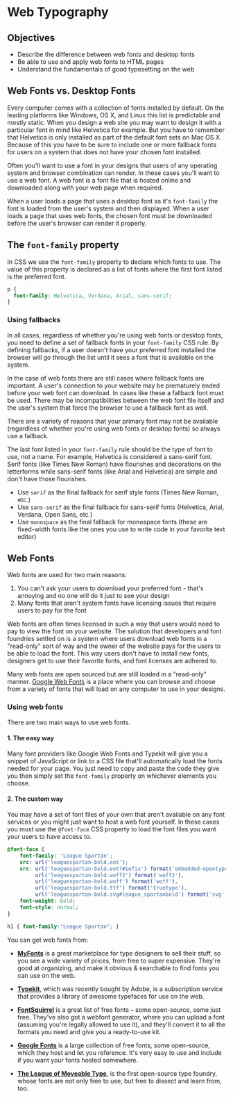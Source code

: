 # Web Typography

## Objectives

- Describe the difference between web fonts and desktop fonts
- Be able to use and apply web fonts to HTML pages
- Understand the fundamentals of good typesetting on the web

## Web Fonts vs. Desktop Fonts

Every computer comes with a collection of fonts installed by default. On the leading platforms like Windows, OS X, and Linux this list is predictable and mostly static. When you design a web site you may want to design it with a particular font in mind like Helvetica for example. But you have to remember that Helvetica is only installed as part of the default font sets on Mac OS X. Because of this you have to be sure to include one or more fallback fonts for users on a system that does not have your chosen font installed.

Often you'll want to use a font in your designs that users of any operating system and browser combination can render. In these cases you'll want to use a web font. A web font is a font file that is hosted online and downloaded along with your web page when required.

When a user loads a page that uses a desktop font as it's `font-family` the font is loaded from the user's system and then displayed. When a user loads a page that uses web fonts, the chosen font must be downloaded before the user's browser can render it properly.

## The `font-family` property

In CSS we use the `font-family` property to declare which fonts to use. The value of this property is declared as a list of fonts where the first font listed is the preferred font.

```css
p {
  font-family: Helvetica, Verdana, Arial, sans-serif;
}
```

### Using fallbacks

In all cases, regardless of whether you're using web fonts or desktop fonts, you need to define a set of fallback fonts in your `font-family` CSS rule. By defining fallbacks, if a user doesn't have your preferred font installed the browser will go through the list until it sees a font that is available on the system.

In the case of web fonts there are still cases where fallback fonts are important. A user's connection to your website may be prematurely ended before your web font can download. In cases like these a fallback font must be used. There may be incompatibilities between the web font file itself and the user's system that force the browser to use a fallback font as well.

There are a variety of reasons that your primary font may not be available (regardless of whether you're using web fonts or desktop fonts) so always use a fallback.

The last font listed in your `font-family` rule should be the type of font to use, not a name. For example, Helvetica is considered a sans-serif font. Serif fonts (like Times New Roman) have flourishes and decorations on the letterforms while sans-serif fonts (like Arial and Helvetica) are simple and don't have those flourishes.

- Use `serif` as the final fallback for serif style fonts (Times New Roman, etc.)
- Use `sans-serif` as the final fallback for sans-serif fonts (Helvetica, Arial, Verdana, Open Sans, etc.)
- Use `monospace` as the final fallback for monospace fonts (these are fixed-width fonts like the ones you use to write code in your favorite text editor)

## Web Fonts

Web fonts are used for two main reasons:

1. You can't ask your users to download your preferred font - that's annoying and no one will do it just to see your design
2. Many fonts that aren't system fonts have licensing issues that require users to pay for the font

Web fonts are often times licensed in such a way that users would need to pay to view the font on your website. The solution that developers and font foundries settled on is a system where users download web fonts in a "read-only" sort of way and the owner of the website pays for the users to be able to load the font. This way users don't have to install new fonts, designers get to use their favorite fonts, and font licenses are adhered to.

Many web fonts are open sourced but are still loaded in a "read-only" manner. [Google Web Fonts](https://www.google.com/fonts) is a place where you can browse and choose from a variety of fonts that will load on any computer to use in your designs.

### Using web fonts

There are two main ways to use web fonts.

#### 1. The easy way

Many font providers like Google Web Fonts and Typekit will give you a snippet of JavaScript or link to a CSS file that'll automatically load the fonts needed for your page. You just need to copy and paste the code they give you then simply set the `font-family` property on whichever elements you choose.

#### 2. The custom way

You may have a set of font files of your own that aren't available on any font services or you might just want to host a web font yourself. In these cases you must use the `@font-face` CSS property to load the font files you want your users to have access to.

```css
@font-face {
    font-family: 'League Spartan';
    src: url('leaguespartan-bold.eot');
    src: url('leaguespartan-bold.eot?#iefix') format('embedded-opentype'),
         url('leaguespartan-bold.woff2') format('woff2'),
         url('leaguespartan-bold.woff') format('woff'),
         url('leaguespartan-bold.ttf') format('truetype'),
         url('leaguespartan-bold.svg#league_spartanbold') format('svg');
    font-weight: bold;
    font-style: normal;
}

h1 { font-family:"League Spartan"; }
```

You can get web fonts from:

- **[MyFonts](http://www.myfonts.com/)** is a great marketplace for type designers to sell their stuff, so you see a wide variety of prices, from free to super expensive. They're good at organizing, and make it obvious & searchable to find fonts you can use on the web.
- **[Typekit](https://typekit.com/)**, which was recently bought by Adobe, is a subscription service that provides a library of awesome typefaces for use on the web.

- **[FontSquirrel](http://www.fontsquirrel.com/)** is a great list of free fonts – some open-source, some just free. They've also got a webfont generator, where you can upload a font (assuming you're legally allowed to use it), and they'll convert it to all the formats you need and give you a ready-to-use kit.
- **[Google Fonts](https://google.com/fonts)** is a large collection of free fonts, some open-source, which they host and let you reference. It's very easy to use and include if you want your fonts hosted somewhere.

- **[The League of Moveable Type](https://www.theleagueofmoveabletype.com/)**, is the first open-source type foundry, whose fonts are not only free to use, but free to dissect and learn from, too.
